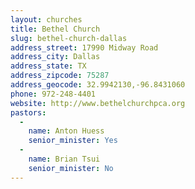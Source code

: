 ```yaml
---
layout: churches
title: Bethel Church
slug: bethel-church-dallas
address_street: 17990 Midway Road
address_city: Dallas
address_state: TX
address_zipcode: 75287
address_geocode: 32.9942130,-96.8431060
phone: 972-248-4401
website: http://www.bethelchurchpca.org
pastors:
  -
    name: Anton Huess
    senior_minister: Yes
  -
    name: Brian Tsui
    senior_minister: No
---
```

